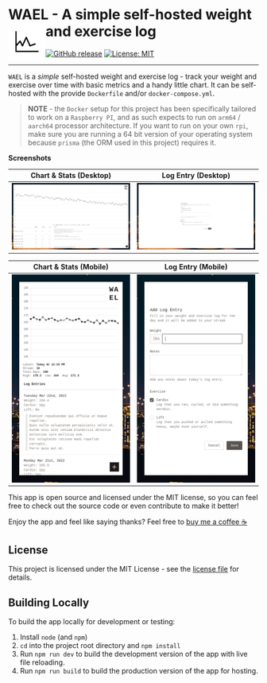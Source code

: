 # WAEL - A simple self-hosted weight and exercise log <img src="./public/icon-small.png" width="75" align="left" />

[![GitHub release](https://img.shields.io/github/package-json/v/andrewbrey/wael.svg?label=Package%20Version)](https://github.com/andrewbrey/wael)
[![License: MIT](https://img.shields.io/github/license/andrewbrey/wael.svg?label=License)](https://github.com/andrewbrey/wael/blob/main/LICENSE)

---

`WAEL` is a _simple_ self-hosted weight and exercise log - track your weight and exercise over time with basic metrics and a handy little chart. It can be self-hosted with the provide `Dockerfile` and/or `docker-compose.yml`.

> **NOTE** - the `Docker` setup for this project has been specifically tailored to work on a `Raspberry PI`, and as such expects to run on `arm64` / `aarch64` processor architecture. If you want to run on your own `rpi`, make sure you are running a 64 bit version of your operating system because `prisma` (the ORM used in this project) requires it.

**Screenshots**

|                Chart & Stats (Desktop)                 |                  Log Entry (Desktop)                  |
| :----------------------------------------------------: | :---------------------------------------------------: |
| ![Chart & Stats for Desktop](./docs/chart_desktop.png) | ![Log Entry Form for Desktop](./docs/add_desktop.png) |

|                Chart & Stats (Mobile)                |                 Log Entry (Mobile)                  |
| :--------------------------------------------------: | :-------------------------------------------------: |
| ![Chart & Stats for Mobile](./docs/chart_mobile.png) | ![Log Entry Form for Mobile](./docs/add_mobile.png) |

This app is open source and licensed under the MIT license, so you can feel free to check out the source code or even contribute to make it better!

Enjoy the app and feel like saying thanks? Feel free to [buy me a coffee ☕](https://www.paypal.me/fluencyy)

## License

This project is licensed under the MIT License - see the [license file](LICENSE) for details.

## Building Locally

To build the app locally for development or testing:

1. Install `node` (and `npm`)
2. `cd` into the project root directory and `npm install`
3. Run `npm run dev` to build the development version of the app with live file reloading.
4. Run `npm run build` to build the production version of the app for hosting.
